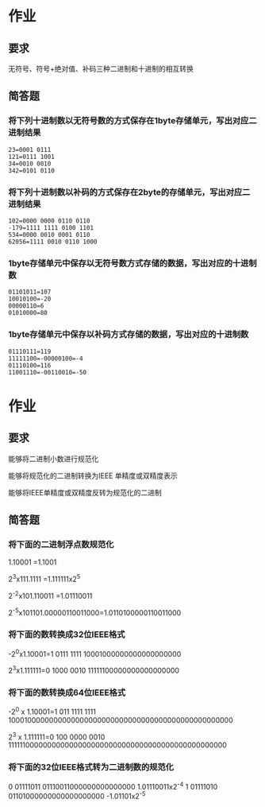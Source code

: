 # 作业

## 要求

无符号、符号+绝对值、补码三种二进制和十进制的相互转换



## 简答题

### 将下列十进制数以无符号数的方式保存在1byte存储单元，写出对应二进制结果

```
23=0001 0111
121=0111 1001
34=0010 0010
342=0101 0110
```



### 将下列十进制数以补码的方式保存在2byte的存储单元，写出对应二进制结果

```
102=0000 0000 0110 0110
-179=1111 1111 0100 1101
534=0000 0010 0001 0110
62056=1111 0010 0110 1000
```



### 1byte存储单元中保存以无符号数方式存储的数据，写出对应的十进制数

```
01101011=107
10010100=-20
00000110=6
01010000=80
```



### 1byte存储单元中保存以补码方式存储的数据，写出对应的十进制数

```
01110111=119
11111100=-00000100=-4
01110100=116
11001110=-00110010=-50
```



# 作业

## 要求

能够将二进制小数进行规范化

能够将规范化的二进制转换为IEEE 单精度或双精度表示

能够将IEEE单精度或双精度反转为规范化的二进制



## 简答题

### 将下面的二进制浮点数规范化

1.10001 =1.1001			

2<sup>3</sup>x111.1111 =1.111111x2<sup>5</sup>

2<sup>-2</sup>x101.110011 =1.01110011

2<sup>-5</sup>x101101.00000110011000=1.0110100000110011000



### 将下面的数转换成32位IEEE格式

-2<sup>0</sup>x1.10001=1 0111 1111 10001000000000000000000

2<sup>3</sup>x1.111111=0 1000 0010 11111100000000000000000



### 将下面的数转换成64位IEEE格式  

-2<sup>0</sup> x 1.10001=1 011 1111 1111 1000100000000000000000000000000000000000000000000000

2<sup>3</sup> x 1.111111=0 100 0000 0010 1111110000000000000000000000000000000000000000000000



### 将下面的32位IEEE格式转为二进制数的规范化

0 01111011 01110011000000000000000	1.01110011x2<sup>-4</sup>
1 01111010 01101000000000000000000	-1.01101x2<sup>-5</sup>
